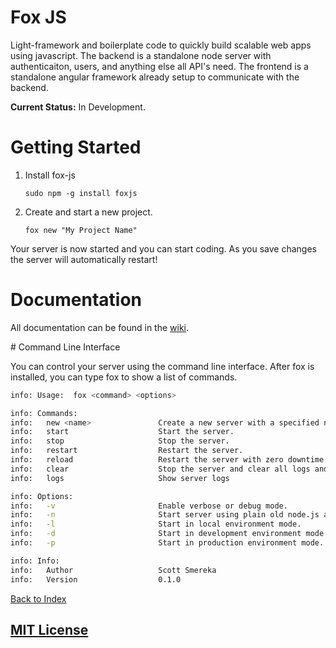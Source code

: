 # Fox JS 

Light-framework and boilerplate code to quickly build scalable web apps using javascript.  The backend is a standalone node server with authenticaiton, users, and anything else all API's need.  The frontend is a standalone angular framework already setup to communicate with the backend.

**Current Status:** In Development.

# Getting Started

1. Install fox-js

    `sudo npm -g install foxjs`

2. Create and start a new project.

   `fox new "My Project Name"`
    
Your server is now started and you can start coding.  As you save changes the server will automatically restart!

# Documentation

All documentation can be found in the [wiki](https://github.com/ssmereka/fox-js/wiki).

<a name="cli" />
# Command Line Interface

You can control your server using the command line interface.  After fox is installed, you can type fox to show a list of commands.
```bash
info: Usage:  fox <command> <options>

info: Commands:
info:   new <name>               Create a new server with a specified name.
info:   start                    Start the server.
info:   stop                     Stop the server.
info:   restart                  Restart the server.
info:   reload                   Restart the server with zero downtime.
info:   clear                    Stop the server and clear all logs and history.
info:   logs                     Show server logs

info: Options:
info:   -v                       Enable verbose or debug mode.
info:   -n                       Start server using plain old node.js and local mode.
info:   -l                       Start in local environment mode.
info:   -d                       Start in development environment mode.
info:   -p                       Start in production environment mode.

info: Info:
info:   Author                   Scott Smereka
info:   Version                  0.1.0
```
[Back to Index](#cliIndex)




## [MIT License](http://www.tldrlegal.com/license/mit-license "MIT License")
